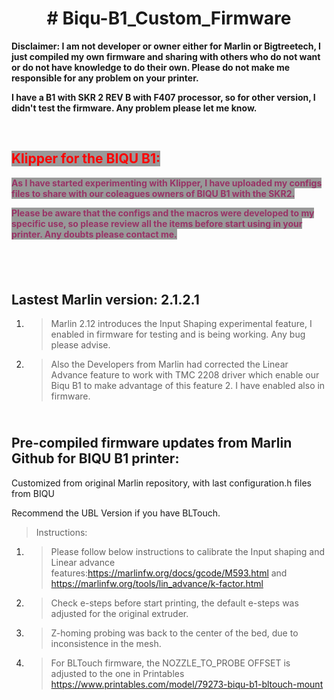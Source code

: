 <h1 style="text-align: center;"><strong># Biqu-B1_Custom_Firmware</strong></h1>
<p><strong>Disclaimer: I am not developer or owner either for Marlin or Bigtreetech, I just compiled my own firmware and sharing with others who do not want or do not have knowledge to do their own. Please do not make me responsible for any problem on your printer.<br /></strong></p>
<p><strong>I have a B1 with SKR 2 REV B with F407 processor, so for other version, I didn't test the firmware. Any problem please let me know.</strong></p>
<p>&nbsp;</p>
<h2><span style="color: #ff0000; background-color: #999999;">Klipper for the BIQU B1:</span></h2>
<p><span style="color: #993366; background-color: #999999;"><strong>As I have started experimenting with Klipper, I have uploaded my configs files to share with our coleagues owners of BIQU B1 with the SKR2.</strong></span></p>
<p><span style="color: #993366; background-color: #999999;"><strong>Please be aware that the configs and the macros were developed to my specific use, so please review all the items before start using in your printer. Any doubts please contact me.</strong></span></p>
<h2>&nbsp;</h2>
<h2>Lastest Marlin version: 2.1.2.1</h2>
<ol>
<li>
<blockquote>Marlin 2.12 introduces the Input Shaping experimental feature, I enabled in firmware for testing and is being working. Any bug please advise.</blockquote>
</li>
<li>
<blockquote>Also the Developers from Marlin had corrected the Linear Advance feature to work with TMC 2208 driver which enable our Biqu B1 to make advantage of this feature 2. I have enabled also in firmware.</blockquote>
</li>
</ol>
<h2><br />Pre-compiled firmware updates from Marlin Github for BIQU B1 printer:</h2>
<p>Customized from original Marlin repository, with last configuration.h files from BIQU</p>
<p>Recommend the UBL Version if you have BLTouch.</p>
<blockquote>
<p>Instructions:</p>
</blockquote>
<ol>
<li>
<blockquote>Please follow below instructions to calibrate the Input shaping and Linear advance features:<a href="https://marlinfw.org/docs/gcode/M593.html">https://marlinfw.org/docs/gcode/M593.html</a> and <a href="https://marlinfw.org/tools/lin_advance/k-factor.html">https://marlinfw.org/tools/lin_advance/k-factor.html</a></blockquote>
</li>
<li>
<blockquote>Check e-steps before start printing, the default e-steps was adjusted for the original extruder.</blockquote>
</li>
<li>
<blockquote>Z-homing probing was back to the center of the bed, due to inconsistence in the mesh.</blockquote>
</li>
<li>
<blockquote>For BLTouch firmware, the NOZZLE_TO_PROBE OFFSET is adjusted to the one in Printables <a title="THIS THING" href="https://www.printables.com/model/79273-biqu-b1-bltouch-mount">https://www.printables.com/model/79273-biqu-b1-bltouch-mount</a></blockquote>
</li>
</ol>

